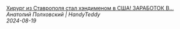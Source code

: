 <!--2024-08-19 15:00:16-->
<div class="yb">
  <a class="nodecor" href="/index.html?rabota/hirurg_iz_stavropolya_stal_hendimenom_v_ssha_zarabotok_v_razy_bolshe">
    <img class="preview" data-videoid="H53BX9e0M_s" src="https://i1.ytimg.com/vi/H53BX9e0M_s/hqdefault.jpg" align="middle" alt="">
  </a>
  <div class="inlbl text">
    <a class="nodecor" href="/index.html?rabota/hirurg_iz_stavropolya_stal_hendimenom_v_ssha_zarabotok_v_razy_bolshe">Хирург из Ставрополя стал хэндименом в США! ЗАРАБОТОК В...</a><br>
    <i class="smaller2">Анатолий Полховский | HandyTeddy </i><br>
    <i class="smaller3">2024-08-19</i>
  </div>
</div>
